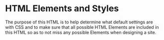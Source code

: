 # HTML Elements and Styles
The purpose of this HTML is to help determine what default settings are with CSS and to make sure that all possible HTML Elements are included in this HTML so as to not miss any possible Elements when designing a site.
